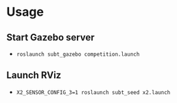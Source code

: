# Usage
## Start Gazebo server
- `roslaunch subt_gazebo competition.launch`
## Launch RViz
- `X2_SENSOR_CONFIG_3=1 roslaunch subt_seed x2.launch`

